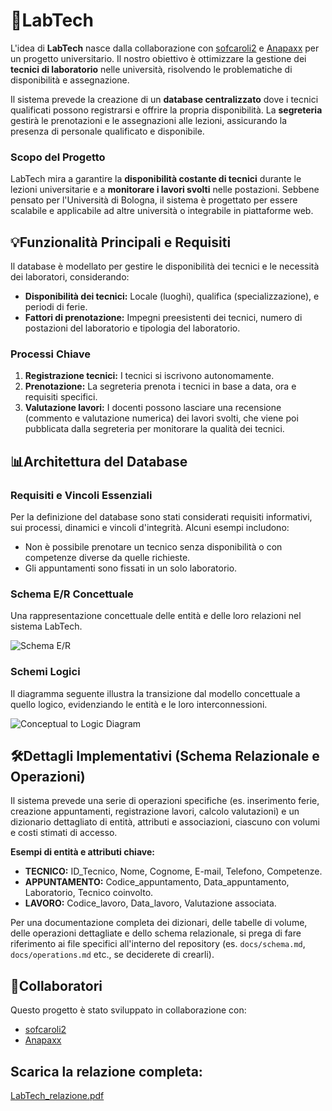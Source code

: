 # 🧪LabTech

L'idea di **LabTech** nasce dalla collaborazione con [sofcaroli2](https://github.com/sofcaroli2) e [Anapaxx](https://github.com/Anapaxx) per un progetto universitario. Il nostro obiettivo è ottimizzare la gestione dei **tecnici di laboratorio** nelle università, risolvendo le problematiche di disponibilità e assegnazione.

Il sistema prevede la creazione di un **database centralizzato** dove i tecnici qualificati possono registrarsi e offrire la propria disponibilità. La **segreteria** gestirà le prenotazioni e le assegnazioni alle lezioni, assicurando la presenza di personale qualificato e disponibile.

### Scopo del Progetto
LabTech mira a garantire la **disponibilità costante di tecnici** durante le lezioni universitarie e a **monitorare i lavori svolti** nelle postazioni. Sebbene pensato per l'Università di Bologna, il sistema è progettato per essere scalabile e applicabile ad altre università o integrabile in piattaforme web.

## 💡Funzionalità Principali e Requisiti

Il database è modellato per gestire le disponibilità dei tecnici e le necessità dei laboratori, considerando:
* **Disponibilità dei tecnici:** Locale (luoghi), qualifica (specializzazione), e periodi di ferie.
* **Fattori di prenotazione:** Impegni preesistenti dei tecnici, numero di postazioni del laboratorio e tipologia del laboratorio.

### Processi Chiave
1.  **Registrazione tecnici:** I tecnici si iscrivono autonomamente.
2.  **Prenotazione:** La segreteria prenota i tecnici in base a data, ora e requisiti specifici.
3.  **Valutazione lavori:** I docenti possono lasciare una recensione (commento e valutazione numerica) dei lavori svolti, che viene poi pubblicata dalla segreteria per monitorare la qualità dei tecnici.

## 📊Architettura del Database

### Requisiti e Vincoli Essenziali
Per la definizione del database sono stati considerati requisiti informativi, sui processi, dinamici e vincoli d'integrità. Alcuni esempi includono:
* Non è possibile prenotare un tecnico senza disponibilità o con competenze diverse da quelle richieste.
* Gli appuntamenti sono fissati in un solo laboratorio.

### Schema E/R Concettuale
Una rappresentazione concettuale delle entità e delle loro relazioni nel sistema LabTech.

![Schema E/R](https://github.com/user-attachments/assets/5e97042d-9766-413a-9162-3e692c298414)

### Schemi Logici
Il diagramma seguente illustra la transizione dal modello concettuale a quello logico, evidenziando le entità e le loro interconnessioni.

![Conceptual to Logic Diagram](https://github.com/user-attachments/assets/ecbadafa-66a8-421c-9b2d-8fc3a427e859)

## 🛠️Dettagli Implementativi (Schema Relazionale e Operazioni)

Il sistema prevede una serie di operazioni specifiche (es. inserimento ferie, creazione appuntamenti, registrazione lavori, calcolo valutazioni) e un dizionario dettagliato di entità, attributi e associazioni, ciascuno con volumi e costi stimati di accesso.

**Esempi di entità e attributi chiave:**
* **TECNICO:** ID_Tecnico, Nome, Cognome, E-mail, Telefono, Competenze.
* **APPUNTAMENTO:** Codice_appuntamento, Data_appuntamento, Laboratorio, Tecnico coinvolto.
* **LAVORO:** Codice_lavoro, Data_lavoro, Valutazione associata.

Per una documentazione completa dei dizionari, delle tabelle di volume, delle operazioni dettagliate e dello schema relazionale, si prega di fare riferimento ai file specifici all'interno del repository (es. `docs/schema.md`, `docs/operations.md` etc., se deciderete di crearli).

## 👥Collaboratori
Questo progetto è stato sviluppato in collaborazione con:
* [sofcaroli2](https://github.com/sofcaroli2)
* [Anapaxx](https://github.com/Anapaxx)

## Scarica la relazione completa:
[LabTech_relazione.pdf](https://github.com/GbriRci/LabTech/blob/main/LabTech_relazione.pdf)
